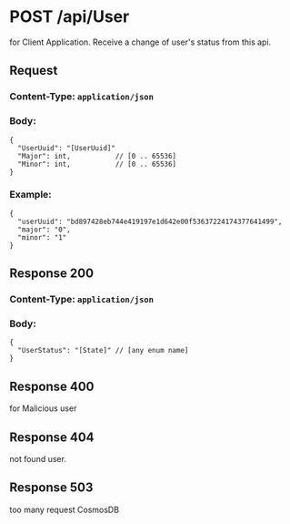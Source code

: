 # POST /api/User
for Client Application.
Receive a change of user's status from this api.

## Request
### Content-Type: `application/json`
### Body:
```
{
  "UserUuid": "[UserUuid]"
  "Major": int,           // [0 .. 65536]
  "Minor": int,           // [0 .. 65536]
}
```
### Example:
```
{
  "userUuid": "bd897428eb744e419197e1d642e00f53637224174377641499",
  "major": "0",
  "minor": "1"
}
```

## Response 200

### Content-Type: `application/json`
### Body:
```
{
  "UserStatus": "[State]" // [any enum name]
}
```

## Response 400
for Malicious user

## Response 404
not found user.

## Response 503
too many request CosmosDB
